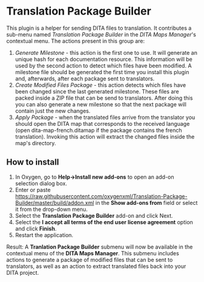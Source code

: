 # Translation Package Builder
This plugin is a helper for sending DITA files to translation. It contributes a sub-menu named *Translation Package Builder* in the *DITA Maps Manager*'s contextual menu. The actions present in this group are:
1. *Generate Milestone* - this action is the first one to use. It will generate an unique hash for each documentation resource. This information will be used by the second action to detect which files have been modified. A milestone file should be generated the first time you install this plugin and, afterwards, after each package sent to translators.
2. *Create Modified Files Package* - this action detects which files have been changed since the last generated milestone. These files are packed inside a ZIP file that can be send to translators. After doing this you can also generate a new milestone so that the next package will contain just the new changes.
3. *Apply Package* - when  the translated files arrive from the translator you should open the DITA map that corresponds to the received language (open dita-map-french.ditamap if the package contains the french translation). Invoking this action will extract the changed files inside the map's directory.

How to install
--------------
1. In Oxygen, go to **Help->Install new add-ons** to open an add-on selection dialog box.
2. Enter or paste https://raw.githubusercontent.com/oxygenxml/Translation-Package-Builder/master/build/addon.xml in the **Show add-ons from** field or select it from the drop-down menu.
3. Select the **Translation Package Builder** add-on and click Next.
4. Select the **I accept all terms of the end user license agreement** option and click **Finish**.
5. Restart the application.

Result: A **Tranlation Package Builder** submenu will now be available in the contextual menu of the **DITA Maps Manager**. This submenu includes actions to generate a package of modified files that can be sent to translators, as well as an action to extract translated files back into your DITA project.
